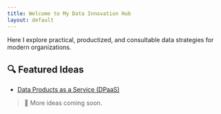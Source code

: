 ```yaml
---
title: Welcome to My Data Innovation Hub
layout: default
---
```


Here I explore practical, productized, and consultable data strategies for modern organizations.

## 🔍 Featured Ideas

- [Data Products as a Service (DPaaS)](/dpaas_section/dpaas/index.md)

> 🚧 More ideas coming soon.
